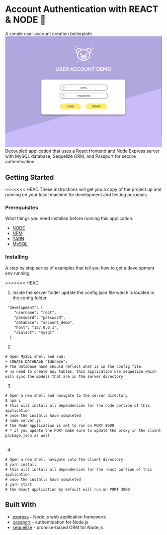# Account Authentication with REACT & NODE 🐻
A simple user account creation boilerplate.
<img src="./home.png" alt="screenshot of application">
Decoupled application that uses a React frontend and Node Express server with MySQL database, Sequelize ORM, and Passport for secure authentication. 


## Getting Started

<<<<<<< HEAD
These instructions will get you a copy of the project up and running on your local machine for development and testing purposes. <!-- See deployment for notes on how to deploy the project on a live system. -->

### Prerequisites

What things you need installed before running this application.

* [NODE](https://nodejs.org/en/download/)
* [NPM](https://docs.npmjs.com/cli/install)
* [YARN](https://yarnpkg.com/lang/en/docs/install)
* [MySQL](https://dev.mysql.com/downloads/windows/installer/8.0.html)

### Installing

A step by step series of examples that tell you how to get a development env running

<<<<<<< HEAD
1) Inside the server folder update the config.json file which is located in the config folder.

```
 "development": {
    "username": "root",
    "password": "password",
    "database": "account_demo",
    "host": "127.0.0.1",
    "dialect": "mysql"
  }

```
2)
```
# Open MySQL shell and run: 
> CREATE DATABASE "$dbname";
# The database name should reflect what is in the config file.
# no need to create any tables, this application use sequelize which will sync the models that are in the server directory

```
3)
```
# Open a new shell and navigate to the server directory
$ npm i
# this will install all dependencies for the node portion of this application
# once the installs have completed
$ node server.js
# the Node application is set to run on PORT 8000 
# * if you update the PORT make sure to update the proxy in the client package.json as well


```
4)
```
# Open a new shell navigate into the client directory
$ yarn install
# this will install all dependencies for the react portion of this application
# once the installs have completed
$ yarn start 
# the React application by default will run on PORT 3000

```

<!-- 
## Deployment
additional notes about how to deploy this on a live system
 -->
## Built With

* [express](http://expressjs.com/) - Node.js web application framework
* [passport](http://www.passportjs.org/) - authentication for Node.js
* [sequelize](http://docs.sequelizejs.com/) - promise-based ORM for Node.js



